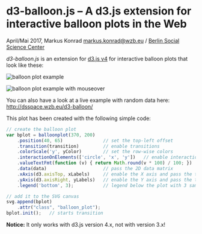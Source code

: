 # d3-balloon.js – A d3.js extension for interactive balloon plots in the Web

April/Mai 2017, Markus Konrad <markus.konrad@wzb.eu> / [Berlin Social Science Center](https://www.wzb.eu/en)

*d3-balloon.js* is an extension for [d3.js v4](https://d3js.org/) for interactive balloon plots that look like these:

![balloon plot example](http://datascience.blog.wzb.eu/wp-content/uploads/10/2017/05/d3-balloon-example1.png)

![balloon plot example with mouseover](http://datascience.blog.wzb.eu/wp-content/uploads/10/2017/05/d3-balloon-example2.png)

You can also have a look at a live example with random data here: http://dsspace.wzb.eu/d3-balloon/

This plot has been created with the following simple code:

```javascript
// create the balloon plot
var bplot = balloonplot(370, 200)
    .position(40, 65)               // set the top-left offset
    .transition(transition)         // enable transitions
    .colorScale('y', yColor)        // set the row-wise colors
    .interactionOnElements(['circle', 'x', 'y'])   // enable interactions for mouseover/touch on circles and axes
    .valueTextFmt(function (v) { return Math.round(v * 100) / 100; })   // custom value formatter
    .data(data)                     // pass the 2D data matrix
    .xAxis(d3.axisTop, xLabels)     // enable the X axis and pass the tick labels
    .yAxis(d3.axisRight, yLabels)   // enable the Y axis and pass the tick labels
    .legend('bottom', 3);           // legend below the plot with 3 sample circles

// add it to the SVG canvas
svg.append(bplot)
    .attr("class", "balloon_plot");
bplot.init();   // starts transition
```

**Notice:** It only works with d3.js version 4.x, not with version 3.x!
